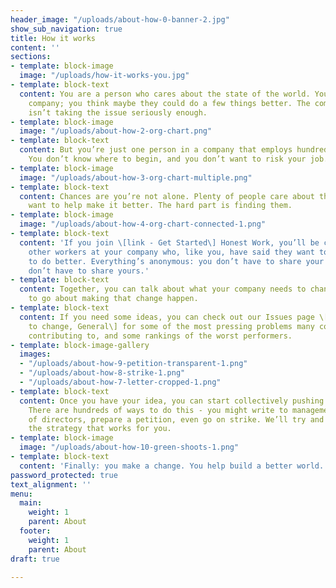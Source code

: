 ```yaml
---
header_image: "/uploads/about-how-0-banner-2.jpg"
show_sub_navigation: true
title: How it works
content: ''
sections:
- template: block-image
  image: "/uploads/how-it-works-you.jpg"
- template: block-text
  content: You are a person who cares about the state of the world. You work for a
    company; you think maybe they could do a few things better. The company’s leadership
    isn’t taking the issue seriously enough.
- template: block-image
  image: "/uploads/about-how-2-org-chart.png"
- template: block-text
  content: But you’re just one person in a company that employs hundreds, or thousands.
    You don’t know where to begin, and you don’t want to risk your job.
- template: block-image
  image: "/uploads/about-how-3-org-chart-multiple.png"
- template: block-text
  content: Chances are you’re not alone. Plenty of people care about the world and
    want to help make it better. The hard part is finding them.
- template: block-image
  image: "/uploads/about-how-4-org-chart-connected-1.png"
- template: block-text
  content: 'If you join \[link - Get Started\] Honest Work, you’ll be connected with
    other workers at your company who, like you, have said they want to push management
    to do better. Everything’s anonymous: you don’t have to share your name and they
    don’t have to share yours.'
- template: block-text
  content: Together, you can talk about what your company needs to change and how
    to go about making that change happen.
- template: block-text
  content: If you need some ideas, you can check out our Issues page \[link - What
    to change, General\] for some of the most pressing problems many companies are
    contributing to, and some rankings of the worst performers.
- template: block-image-gallery
  images:
  - "/uploads/about-how-9-petition-transparent-1.png"
  - "/uploads/about-how-8-strike-1.png"
  - "/uploads/about-how-7-letter-cropped-1.png"
- template: block-text
  content: Once you have your idea, you can start collectively pushing for change.
    There are hundreds of ways to do this - you might write to management or the board
    of directors, prepare a petition, even go on strike. We’ll try and help you find
    the strategy that works for you.
- template: block-image
  image: "/uploads/about-how-10-green-shoots-1.png"
- template: block-text
  content: 'Finally: you make a change. You help build a better world.'
password_protected: true
text_alignment: ''
menu:
  main:
    weight: 1
    parent: About
  footer:
    weight: 1
    parent: About
draft: true

---
```

